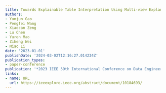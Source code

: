 ```yaml
---
title: Towards Explainable Table Interpretation Using Multi-view Explanations
authors:
- Yunjun Gao
- Pengfei Wang
- Xiaocan Zeng
- Lu Chen
- Yuren Mao
- Ziheng Wei
- Miao Li
date: '2023-01-01'
publishDate: '2024-03-02T12:16:27.014234Z'
publication_types:
- paper-conference
publication: '*2023 IEEE 39th International Conference on Data Engineering (ICDE)*'
links:
- name: URL
  url: https://ieeexplore.ieee.org/abstract/document/10184693/
---
```

